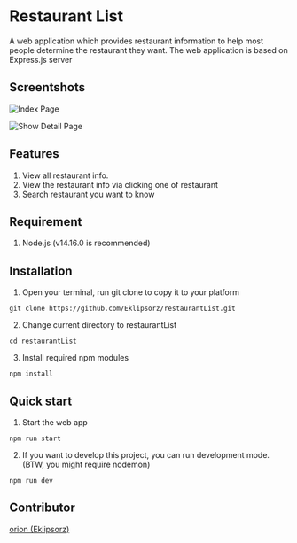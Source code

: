 # Restaurant List
A web application which provides restaurant information to help most people determine the restaurant they want. The web application is based on Express.js server


## Screentshots
![Index Page](https://res.cloudinary.com/dqfxgtyoi/image/upload/v1637514025/github/index_fly632.png)

![Show Detail Page](https://res.cloudinary.com/dqfxgtyoi/image/upload/v1637514022/github/showDetail_wglfla.png)
## Features
1. View all restaurant info.
2. View the restaurant info via clicking one of restaurant
3. Search restaurant you want to know




## Requirement
1. Node.js (v14.16.0 is recommended)


## Installation
1.  Open your terminal, run git clone to copy it to your platform
```
git clone https://github.com/Eklipsorz/restaurantList.git
```

2. Change current directory to restaurantList
```
cd restaurantList
```

3. Install required npm modules
```
npm install
```


## Quick start
1. Start the web app
```
npm run start
```

2. If you want to develop this project, you can run development mode. (BTW, you might require nodemon)

```
npm run dev
```


## Contributor
[orion (Eklipsorz)](https://github.com/Eklipsorz)